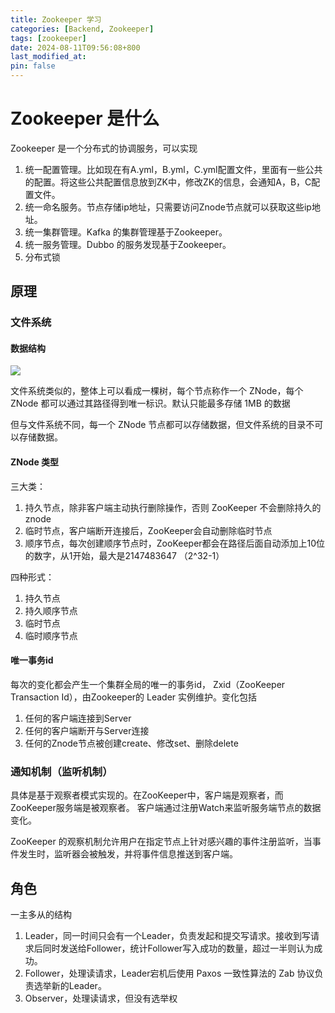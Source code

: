 ```yaml
---
title: Zookeeper 学习
categories: [Backend, Zookeeper]
tags: [zookeeper]
date: 2024-08-11T09:56:08+800
last_modified_at: 
pin: false
---
```


# Zookeeper 是什么

Zookeeper 是一个分布式的协调服务，可以实现
1. 统一配置管理。比如现在有A.yml，B.yml，C.yml配置文件，里面有一些公共的配置。将这些公共配置信息放到ZK中，修改ZK的信息，会通知A，B，C配置文件。
2. 统一命名服务。节点存储ip地址，只需要访问Znode节点就可以获取这些ip地址。
3. 统一集群管理。Kafka 的集群管理基于Zookeeper。
4. 统一服务管理。Dubbo 的服务发现基于Zookeeper。
5. 分布式锁


## 原理

### 文件系统

#### 数据结构

![](https://p1-jj.byteimg.com/tos-cn-i-t2oaga2asx/gold-user-assets/2020/5/24/17245d94df8a6e2d~tplv-t2oaga2asx-jj-mark:3024:0:0:0:q75.png)

文件系统类似的，整体上可以看成一棵树，每个节点称作一个 ZNode，每个 ZNode 都可以通过其路径得到唯一标识。默认只能最多存储 1MB 的数据

但与文件系统不同，每一个 ZNode 节点都可以存储数据，但文件系统的目录不可以存储数据。

#### ZNode 类型

三大类：
1. 持久节点，除非客户端主动执行删除操作，否则 ZooKeeper 不会删除持久的 znode
2. 临时节点，客户端断开连接后，ZooKeeper会自动删除临时节点
3. 顺序节点，每次创建顺序节点时，ZooKeeper都会在路径后面自动添加上10位的数字，从1开始，最大是2147483647 （2^32-1）

四种形式：
1. 持久节点
2. 持久顺序节点
3. 临时节点
4. 临时顺序节点

#### 唯一事务id

每次的变化都会产生一个集群全局的唯一的事务id， Zxid（ZooKeeper Transaction Id），由Zookeeper的 Leader 实例维护。变化包括

1. 任何的客户端连接到Server
2. 任何的客户端断开与Server连接
3. 任何的Znode节点被创建create、修改set、删除delete

### 通知机制（监听机制）

具体是基于观察者模式实现的。在ZooKeeper中，客户端是观察者，而ZooKeeper服务端是被观察者。 客户端通过注册Watch来监听服务端节点的数据变化。

ZooKeeper 的观察机制允许用户在指定节点上针对感兴趣的事件注册监听，当事件发生时，监听器会被触发，并将事件信息推送到客户端。


## 角色

一主多从的结构

1. Leader，同一时间只会有一个Leader，负责发起和提交写请求。接收到写请求后同时发送给Follower，统计Follower写入成功的数量，超过一半则认为成功。
2. Follower，处理读请求，Leader宕机后使用 Paxos 一致性算法的 Zab 协议负责选举新的Leader。
3. Observer，处理读请求，但没有选举权